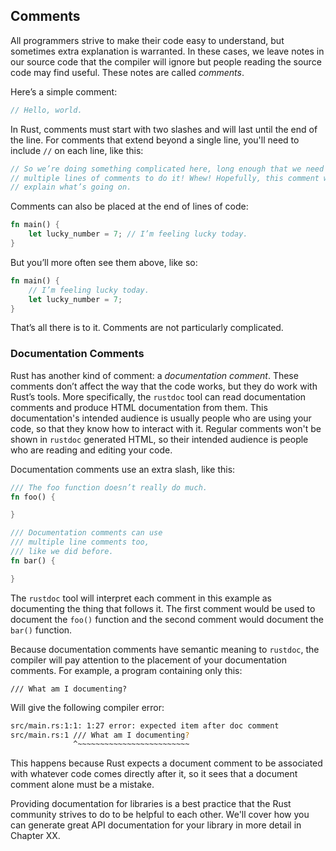 ## Comments

All programmers strive to make their code easy to understand, but sometimes
extra explanation is warranted. In these cases, we leave notes in our source
code that the compiler will ignore but people reading the source code may find
useful. These notes are called *comments*.

Here’s a simple comment:

```rust
// Hello, world.
```

In Rust, comments must start with two slashes and will last until the end of
the line. For comments that extend beyond a single line, you'll need to
include `//` on each line, like this:

```rust
// So we’re doing something complicated here, long enough that we need
// multiple lines of comments to do it! Whew! Hopefully, this comment will
// explain what’s going on.
```

Comments can also be placed at the end of lines of code:

```rust
fn main() {
    let lucky_number = 7; // I’m feeling lucky today.
}
```

But you’ll more often see them above, like so:

```rust
fn main() {
    // I’m feeling lucky today.
    let lucky_number = 7;
}
```

That’s all there is to it. Comments are not particularly complicated.

### Documentation Comments

<!--- TR: I'm not clear on the advantages of one over the other, can you help
to clarify? Why would you need to use a normal comment, if this is better - are
there disadvantages? /Liz -->
<!-- Tried to add some clarification! /Carol -->

Rust has another kind of comment: a *documentation comment*. These comments
don’t affect the way that the code works, but they do work with Rust’s tools.
More specifically, the `rustdoc` tool can read documentation comments and
produce HTML documentation from them. This documentation's intended audience is
usually people who are using your code, so that they know how to interact with
it. Regular comments won't be shown in `rustdoc` generated HTML, so their
intended audience is people who are reading and editing your code.

Documentation comments use an extra slash, like this:

```rust
/// The foo function doesn’t really do much.
fn foo() {

}

/// Documentation comments can use
/// multiple line comments too,
/// like we did before.
fn bar() {

}
```

The `rustdoc` tool will interpret each comment in this example as documenting
the thing that follows it. The first comment would be used to document the
`foo()` function and the second comment would document the `bar()` function.

Because documentation comments have semantic meaning to `rustdoc`, the compiler
will pay attention to the placement of your documentation comments. For
example, a program containing only this:

```rust,ignore
/// What am I documenting?
```

Will give the following compiler error:

```bash
src/main.rs:1:1: 1:27 error: expected item after doc comment
src/main.rs:1 /// What am I documenting?
              ^~~~~~~~~~~~~~~~~~~~~~~~~~
```

This happens because Rust expects a document comment to be associated with
whatever code comes directly after it, so it sees that a document comment alone
must be a mistake.

Providing documentation for libraries is a best practice that the Rust community
strives to do to be helpful to each other. We'll cover how you can generate
great API documentation for your library in more detail in Chapter XX.
